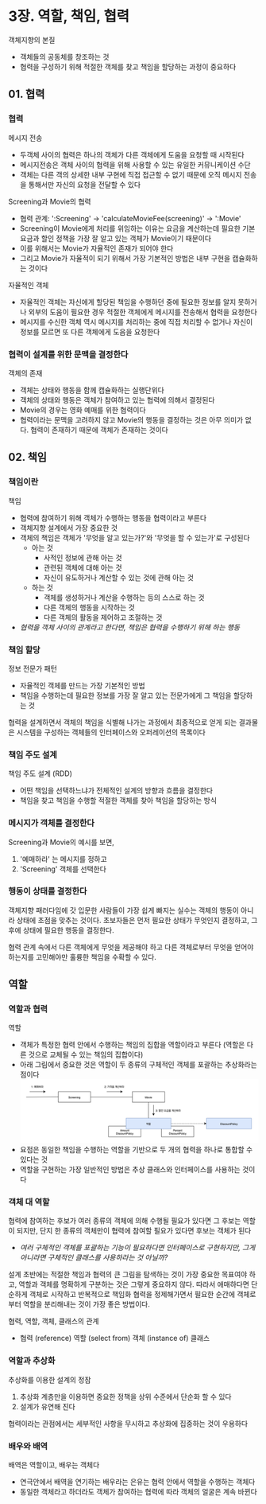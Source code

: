 # 3장. 역할, 책임, 협력
객체지향의 본질
- 객체들의 공동체를 창조하는 것
- 협력을 구성하기 위해 적절한 객체를 찾고 책임을 할당하는 과정이 중요하다

## 01. 협력
### 협력
메시지 전송
- 두객체 사이의 협력은 하나의 객체가 다른 객체에게 도움을 요청할 때 시작된다
- 메시지전송은 객체 사이의 협력을 위해 사용할 수 있는 유일한 커뮤니케이션 수단
- 객체는 다른 객의 상세한 내부 구현에 직접 접근할 수 없기 때문에 오직 메시지 전송을 통해서만 자신의 요청을 전달할 수 있다

Screening과 Movie의 협력
- 협력 관계: ':Screening' -> 'calculateMovieFee(screening)' -> ':Movie'
- Screening이 Movie에게 처리를 위임하는 이유는 요금을 계산하는데 필요한 기본 요금과 할인 정책을 가장 잘 알고 있는 객체가 Movie이기 때문이다
- 이를 위해서는 Movie가 자율적인 존재가 되어야 한다
- 그리고 Movie가 자율적이 되기 위해서 가장 기본적인 방법은 내부 구현을 캡슐화하는 것이다

자율적인 객체
- 자율적인 객체는 자신에게 할당된 책임을 수행하던 중에 필요한 정보를 알지 못하거나 외부의 도움이 필요한 경우 적절한 객체에게 메시지를 전송해서 협력을 요청한다
- 메시지를 수신한 객체 역시 메시지를 처리하는 중에 직접 처리할 수 없거나 자신이 정보를 모르면 또 다른 객체에게 도음을 요청한다

### 협력이 설계를 위한 문맥을 결정한다
객체의 존재
- 객체는 상태와 행동을 함께 캡슐화하는 실행단위다
- 객체의 상태와 행동은 객체가 참여하고 있는 협력에 의해서 결정된다
- Movie의 경우는 영화 예매를 위한 협력이다
- 협력이라는 문맥을 고려하지 않고 Movie의 행동을 결정하는 것은 아무 의미가 없다. 협력이 존재하기 때문에 객체가 존재하는 것이다

## 02. 책임
### 책임이란
책임
- 협력에 참여하기 위해 객체가 수행하는 행동을 협력이라고 부른다
- 객체지향 설계에서 가장 중요한 것
- 객체의 책임은 객체가 '무엇을 알고 있는가?'와 '무엇을 할 수 있는가'로 구성된다
   - 아는 것
      - 사적인 정보에 관해 아는 것
      - 관련된 객체에 대해 아는 것
      - 자신이 유도하거나 계산할 수 있는 것에 관해 아는 것
   - 하는 것
      - 객체를 생성하거나 계산을 수행하는 등의 스스로 하는 것
      - 다른 객체의 행동을 시작하는 것
      - 다른 객체의 활동을 제어하고 조절하는 것
- _협력을 객체 사이의 관계라고 한다면, 책임은 협력을 수행하기 위해 하는 행동_

### 책임 할당
정보 전문가 패턴
- 자율적인 객체를 만드는 가장 기본적인 방법
- 책임을 수행하는데 필요한 정보를 가장 잘 알고 있는 전문가에게 그 책임을 할당하는 것

협력을 설계하면서 객체의 책임을 식별해 나가는 과정에서 최종적으로 얻게 되는 결과물은 시스템을 구성하는 객체들의 인터페이스와 오퍼레이션의 목록이다

### 책임 주도 설계
책임 주도 설계 (RDD)
- 어떤 책임을 선택하느냐가 전체적인 설계의 방향과 흐름을 결정한다
- 책임을 찾고 책임을 수행할 적절한 객체를 찾아 책임을 할당하는 방식

### 메시지가 객체를 결정한다
Screening과 Movie의 예시를 보면, 
1. '예매하라' 는 메시지를 정하고
2. 'Screening' 객체를 선택한다

### 행동이 상태를 결정한다
객체지향 패러다임에 갓 입문한 사람들이 가장 쉽게 빠지는 실수는 객체의 행동이 아니라 상태에 초점을 맞추는 것이다. 초보자들은 먼저 필요한 상태가 무엇인지 결정하고, 그 후에 상태에 필요한 행동을 결정한다. 

협력 관계 속에서 다른 객체에게 무엇을 제공해야 하고 다른 객체로부터 무엇을 얻어야 하는지를 고민해야만 훌륭한 책임을 수확할 수 있다. 

## 역할
### 역할과 협력
역할
- 객체가 특정한 협력 안에서 수행하는 책임의 집합을 역할이라고 부른다 (역할은 다른 것으로 교체될 수 있는 책임의 집합이다)
- 아래 그림에서 중요한 것은 역할이 두 종류의 구체적인 객체를 포괄하는 추상화라는 점이다
![3-2](/Images/오브젝트/3-1.png)
- 요점은 동일한 책임을 수행하는 역할을 기반으로 두 개의 협력을 하나로 통합할 수 있다는 것
- 역할을 구현하는 가장 일반적인 방법은 추상 클래스와 인터페이스를 사용하는 것이다

### 객체 대 역할
협력에 참여하는 후보가 여러 종류의 객체에 의해 수행될 필요가 있다면 그 후보는 역할이 되지만, 단지 한 종류의 객체만이 협력에 참여할 필요가 있다면 후보는 객체가 된다
- _여러 구체적인 객체를 포괄하는 기능이 필요하다면 인터페이스로 구현하지만, 그게 아니라면 구체적인 클래스를 사용하라는 것 아닐까?_

설계 초반에는 적절한 책임과 협력의 큰 그림을 탐색하는 것이 가장 중요한 목표여야 하고, 역할과 객체를 명확하게 구분하는 것은 그렇게 중요하지 않다. 따라서 애매하다면 단순하게 객체로 시작하고 반복적으로 책임화 협력을 정제해가면서 필요한 순간에 객체로부터 역할을 분리해내는 것이 가장 좋은 방법이다. 

협력, 역할, 객체, 클래스의 관계
- 협력 (reference) 역할 (select from) 객체 (instance of) 클래스

### 역할과 추상화
추상화를 이용한 설계의 정잠
1. 추상화 계층만을 이용하면 중요한 정책을 상위 수준에서 단순화 할 수 있다
2. 설계가 유연해 진다

협력이라는 관점에서는 세부적인 사항을 무시하고 추상화에 집중하는 것이 우용하다

### 배우와 배역
배역은 역할이고, 배우는 객체다
- 연극안에서 배역을 연기하는 배우라는 은유는 협력 안에서 역할을 수행하는 객체다
- 동일한 객체라고 하더라도 객체가 참여하는 협력에 따라 객체의 얼굴은 계속 바뀐다